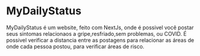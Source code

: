 # MyDailyStatus

MyDailyStatus é um website, feito com NextJs, onde é possivel você postar seus sintomas relacionaos a gripe,resfriado,sem problemas, ou COVID. É possivel verificar a distancia entre as postagens para relacionar as áreas de onde cada pessoa postou, para verificar áreas de risco.
